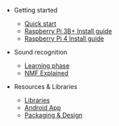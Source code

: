- Getting started

  - [Quick start](GetStarted.md)
  - [Raspberry Pi 3B+ Install guide](install-R3B-english.md)
  - [Raspberry Pi 4 Install guide](install-R4.md)
  
- Sound recognition 

  - [Learning phase](Learning.md)
  - [NMF Explained](NoticeNMF.md)

- Resources & Libraries 

  - [Libraries](Libraries.md)
  - [Android App](App.md)
  - [Packaging & Design](Design.md)
